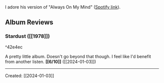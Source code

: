 I adore his version of "Always On My Mind" ([Spotify link](https://open.spotify.com/track/2xYQTU2bbg6WVAmpY1eae4?si=9cc3673848b24857)).

## Album Reviews

### Stardust ([[1978]])

^42e4ec

A pretty little album. Doesn't go beyond that though. I feel like I'd benefit from another listen. **[[6/10]]** ([[2024-01-03]])

***

Created: [[2024-01-03]]